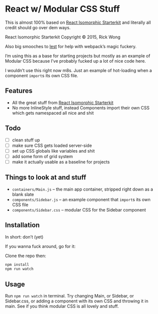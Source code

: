 # React w/ Modular CSS Stuff
This is almost 100% based on [React Isomorphic Starterkit](https://github.com/RickWong/react-isomorphic-starterkit) and literally all credit should go over dem ways.

React Isomorphic Starterkit Copyright © 2015, Rick Wong

Also big smooches to [Iest](https://github.com/iest) for help with webpack’s magic fuckery.

I’m using this as a base for starting projects but mostly as an example of Modular CSS because I’ve probably fucked up a lot of nice code here.

I wouldn’t use this right now m8s. Just an example of hot-loading when a component `import`s its own CSS file.

## Features

- All the great stuff from [React Isomorphic Starterkit](https://github.com/RickWong/react-isomorphic-starterkit)
- No more InlineStyle stuff, instead Components import their own CSS which gets namespaced all nice and shit

## Todo
- [ ] clean stuff up
- [ ] make sure CSS gets loaded server-side
- [ ] set up CSS globals like variables and shit
- [ ] add some form of grid system
- [ ] make it actually usable as a baseline for projects

## Things to look at and stuff
- `containers/Main.js` – the main app container, stripped right down as a blank slate
- `components/Sidebar.js` – an example component that `import`s its own CSS file
- `components/Sidebar.css` – modular CSS for the Sidebar component

## Installation

In short: don’t (yet)

If you wanna fuck around, go for it:

Clone the repo then:

```bash
npm install
npm run watch
```

## Usage

Run `npm run watch` in terminal. Try changing Main, or Sidebar, or Sidebar.css, or adding a component with its own CSS and throwing it in main. See if you think modular CSS is all lovely and stuff.
